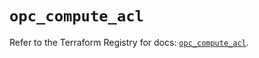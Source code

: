 # `opc_compute_acl`

Refer to the Terraform Registry for docs: [`opc_compute_acl`](https://registry.terraform.io/providers/hashicorp/opc/1.4.1/docs/resources/compute_acl).
